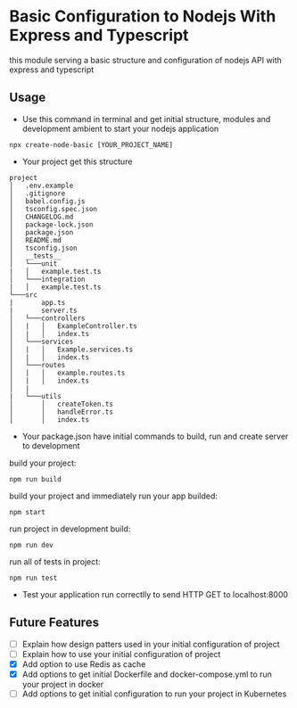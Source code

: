 # Basic Configuration to Nodejs With Express and Typescript

this module serving a basic structure and configuration of nodejs API with express and typescript  

## Usage

- Use this command in terminal and get initial structure, modules and development ambient to start your nodejs application

```shell
npx create-node-basic [YOUR_PROJECT_NAME]
```

- Your project get this structure
```
project
│   .env.example
│   .gitignore
│   babel.config.js
│   tsconfig.spec.json
│   CHANGELOG.md
│   package-lock.json
│   package.json
│   README.md
│   tsconfig.json
│   __tests__
│   └───unit
|   │   example.test.ts
│   └───integration
|   │   example.test.ts
└───src
|       app.ts
|       server.ts
│   └───controllers
│   |   │   ExampleController.ts
│   |   │   index.ts
│   └───services
│   |   │   Example.services.ts
│   |   │   index.ts
│   └───routes
│   |   │   example.routes.ts
│   |   │   index.ts
│   |   
|   └───utils
│       │   createToken.ts
│       │   handleError.ts
│       │   index.ts
```

- Your package.json have initial commands to build, run and create server to development

build your project:
```shell
npm run build
```

build your project and immediately run your app builded:
```shell
npm start
```

run project in development build:
```shell
npm run dev
```

run all of tests in project:
```shell
npm run test
```

- Test your application run correctlly to send HTTP GET to localhost:8000

## Future Features

- [ ] Explain how design patters used in your initial configuration of project
- [ ] Explain how to use your initial configuration of project
- [x] Add option to use Redis as cache
- [x] Add options to get initial Dockerfile and docker-compose.yml to run your project in docker
- [ ] Add options to get initial configuration to run your project in Kubernetes
